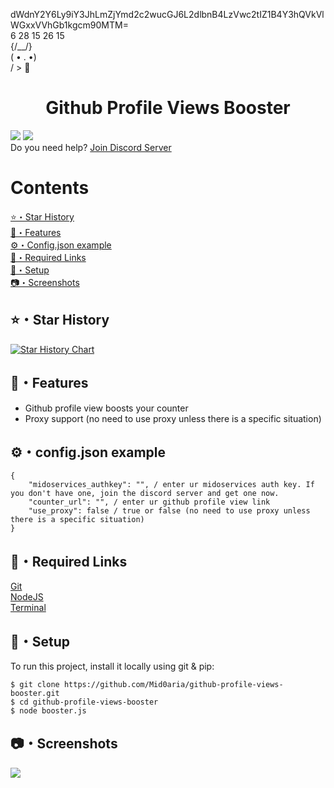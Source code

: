 dWdnY2Y6Ly9iY3JhLmZjYmd2c2wucGJ6L2dlbnB4LzVwc2tIZ1B4Y3hQVkVlWGxxVVhGb1kgcm90MTM= </br>
6 28 15 26 15<br> {/\_\_/}</br>( • . •)</br>/ > 🤍

<h1 align="center">Github Profile Views Booster</h1>

<p align="center">

<a href="https://github.com/Mid0aria/github-profile-views-booster"><img src="https://hits.sh/github.com/Mid0aria/github-profile-views-booster.svg?view=today-total&label=Repo%20Today/Total%20Views&color=770ca1&labelColor=007ec6"/></a>
<a href="https://github.com/Mid0aria/github-profile-views-booster"><img src="https://img.shields.io/github/last-commit/mid0aria/github-profile-views-booster" /></a><br>
Do you need help? <a href ="https://discord.gg/WzYXVbXt6C">Join Discord Server</a>

</p>

# Contents

[⭐・Star History](#star-history)<br>
[👑・Features](#features)<br>
[⚙・Config.json example](#configjson-example)<br>
[🔗・Required Links](#required-links)<br>
[🎈・Setup](#setup)<br>
[📷・Screenshots](#screenshots)<br>

## ⭐・Star History

[![Star History Chart](https://api.star-history.com/svg?repos=Mid0aria/github-profile-views-booster&type=Date)](https://star-history.com/#Mid0aria/github-profile-views-booster&Date)

## 👑・Features

-   Github profile view boosts your counter
-   Proxy support (no need to use proxy unless there is a specific situation)

## ⚙・config.json example

```
{
    "midoservices_authkey": "", / enter ur midoservices auth key. If you don't have one, join the discord server and get one now.
    "counter_url": "", / enter ur github profile view link
    "use_proxy": false / true or false (no need to use proxy unless there is a specific situation)
}

```

## 🔗・Required Links

[Git](https://git-scm.com/downloads)<br>
[NodeJS](https://nodejs.org/en/)<br>
[Terminal](https://apps.microsoft.com/store/detail/windows-terminal/9N0DX20HK701)

## 🎈・Setup

To run this project, install it locally using git & pip:

```
$ git clone https://github.com/Mid0aria/github-profile-views-booster.git
$ cd github-profile-views-booster
$ node booster.js
```

## 📷・Screenshots

![](https://raw.githubusercontent.com/Mid0aria/github-profile-views-booster/main/images/1.png)
